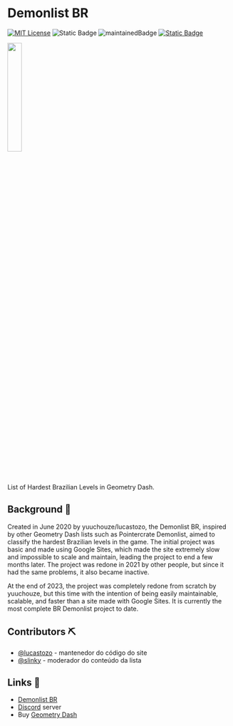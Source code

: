 # Demonlist BR

[![MIT License](https://img.shields.io/badge/License-MIT-green.svg)](https://choosealicense.com/licenses/mit/)
![Static Badge](https://img.shields.io/badge/made%20with-vanilla%20js-yellow)
![maintainedBadge](https://img.shields.io/badge/maintained%3F-yes-blue)
[![Static Badge](https://img.shields.io/badge/maintainer-lucastozo-blue)](https://github.com/lucastozo)

<img src="https://raw.githubusercontent.com/lucastozo/DemonlistBR/main/assets/img/iconDLBR.png" width=25%>

List of Hardest Brazilian Levels in Geometry Dash.

## Background 📄

Created in June 2020 by yuuchouze/lucastozo, the Demonlist BR, inspired by other Geometry Dash lists such as Pointercrate Demonlist, aimed to classify the hardest Brazilian levels in the game. The initial project was basic and made using Google Sites, which made the site extremely slow and impossible to scale and maintain, leading the project to end a few months later. The project was redone in 2021 by other people, but since it had the same problems, it also became inactive.

At the end of 2023, the project was completely redone from scratch by yuuchouze, but this time with the intention of being easily maintainable, scalable, and faster than a site made with Google Sites. It is currently the most complete BR Demonlist project to date.


## Contributors ⛏

- [@lucastozo](https://www.github.com/lucastozo) - mantenedor do código do site
- [@slinky](https://github.com/slinkygmd) - moderador do conteúdo da lista


## Links 🔗

- [Demonlist BR](https://demonlistbr.online)
- [Discord](https://discord.com/invite/vK72KfSpHm) server
- Buy [Geometry Dash](https://store.steampowered.com/app/322170)